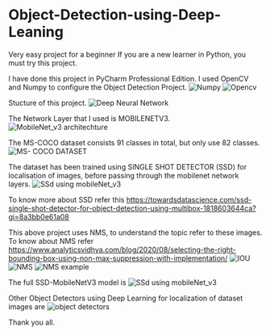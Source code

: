 # Object-Detection-using-Deep-Leaning
Very easy project for a beginner
If you are a new learner in Python, you must try this project.

I have done this project in PyCharm Professional Edition. I used OpenCV and Numpy to configure the Object Detection Project.
![Numpy](https://user-images.githubusercontent.com/59302885/173791833-4e292e35-511d-4740-a47e-94176b9cd67b.PNG)
![Opencv](https://user-images.githubusercontent.com/59302885/173791848-12747249-7978-4d35-891a-e60f897002a1.PNG)

Stucture of this project.
![Deep Neural Network](https://user-images.githubusercontent.com/59302885/173789672-24805853-81f5-44dc-a8f0-5759f96261de.PNG)

The Network Layer that I used is MOBILENETV3.
![MobileNet_v3 architechture](https://user-images.githubusercontent.com/59302885/173790163-a5d94e15-a5a5-4977-9373-d783ad9eebe4.PNG)

The MS-COCO dataset consists 91 classes in total, but only use 82 classes.
![MS- COCO DATASET](https://user-images.githubusercontent.com/59302885/173790451-6fadf1e2-5304-4b90-af42-b9ea8cad6b80.png)

The dataset has been trained using SINGLE SHOT DETECTOR (SSD) for localisation of images, before passing through the mobilenet network layers.
![SSd using mobileNet_v3](https://user-images.githubusercontent.com/59302885/173790868-70df6529-0e48-4427-8020-1a8c2217fef7.PNG)

To know more about SSD refer this https://towardsdatascience.com/ssd-single-shot-detector-for-object-detection-using-multibox-1818603644ca?gi=8a3bb0e61a08

This above project uses NMS, to understand the topic refer to these images. To know about NMS refer https://www.analyticsvidhya.com/blog/2020/08/selecting-the-right-bounding-box-using-non-max-suppression-with-implementation/
![IOU](https://user-images.githubusercontent.com/59302885/173789893-c82ec7fb-192c-48e8-a644-d70d4060b1f3.PNG)
![NMS](https://user-images.githubusercontent.com/59302885/173790228-e0a227b2-3677-4399-b76c-cba8c5d44e3b.PNG)
![NMS example](https://user-images.githubusercontent.com/59302885/173792879-33e7d528-1c99-42e4-a7f9-6d8ce5af49c4.PNG)

The full SSD-MobileNetV3 model is
![SSd using mobileNet_v3](https://user-images.githubusercontent.com/59302885/173792394-16b0e033-e815-4503-ad2f-e9b083df2340.PNG)

Other Object Detectors using Deep Learning for localization of dataset images are 
![object detectors](https://user-images.githubusercontent.com/59302885/173794287-b02c8c2f-ac97-4a53-b329-6b8672dc0c27.PNG)

Thank you all.
